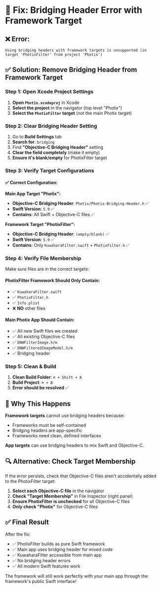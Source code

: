 # 🔧 Fix: Bridging Header Error with Framework Target

## ❌ Error:
```
Using bridging headers with framework targets is unsupported (in target 'PhotixFilter' from project 'Photix')
```

## ✅ Solution: Remove Bridging Header from Framework Target

### Step 1: Open Xcode Project Settings

1. **Open `Photix.xcodeproj`** in Xcode
2. **Select the project** in the navigator (top level "Photix")
3. **Select the `PhotixFilter` target** (not the main Photix target)

### Step 2: Clear Bridging Header Setting

1. Go to **Build Settings** tab
2. **Search for**: `bridging`
3. Find **"Objective-C Bridging Header"** setting
4. **Clear the field completely** (make it empty)
5. **Ensure it's blank/empty** for PhotixFilter target

### Step 3: Verify Target Configurations

#### ✅ Correct Configuration:

**Main App Target "Photix":**
- **Objective-C Bridging Header**: `Photix/Photix-Bridging-Header.h` ✅
- **Swift Version**: `5.9` ✅
- **Contains**: All Swift + Objective-C files ✅

**Framework Target "PhotixFilter":**
- **Objective-C Bridging Header**: `(empty/blank)` ✅
- **Swift Version**: `5.9` ✅
- **Contains**: Only `KuwaharaFilter.swift` + `PhotixFilter.h` ✅

### Step 4: Verify File Membership

Make sure files are in the correct targets:

#### PhotixFilter Framework Should Only Contain:
- ✅ `KuwaharaFilter.swift`
- ✅ `PhotixFilter.h`
- ✅ `Info.plist`
- ❌ **NO** other files

#### Main Photix App Should Contain:
- ✅ All new Swift files we created
- ✅ All existing Objective-C files
- ✅ `DNWFilterImage.h/m`
- ✅ `DNWFilteredImageModel.h/m`
- ✅ Bridging header

### Step 5: Clean & Build

1. **Clean Build Folder**: `⌘ + Shift + K`
2. **Build Project**: `⌘ + B`
3. **Error should be resolved** ✅

## 🎯 Why This Happens

**Framework targets** cannot use bridging headers because:
- Frameworks must be self-contained
- Bridging headers are app-specific
- Frameworks need clean, defined interfaces

**App targets** can use bridging headers to mix Swift and Objective-C.

## 🔍 Alternative: Check Target Membership

If the error persists, check that Objective-C files aren't accidentally added to the PhotixFilter target:

1. **Select each Objective-C file** in the navigator
2. **Check "Target Membership"** in File Inspector (right panel)
3. **Ensure PhotixFilter is unchecked** for all Objective-C files
4. **Only check "Photix"** for Objective-C files

## ✅ Final Result

After the fix:
- ✅ PhotixFilter builds as pure Swift framework
- ✅ Main app uses bridging header for mixed code
- ✅ KuwaharaFilter accessible from main app
- ✅ No bridging header errors
- ✅ All modern Swift features work

The framework will still work perfectly with your main app through the framework's public Swift interface!
